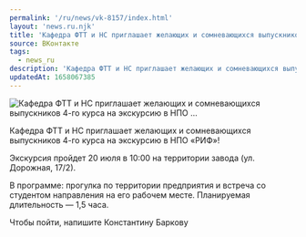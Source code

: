 ```yaml
---
permalink: '/ru/news/vk-8157/index.html'
layout: 'news.ru.njk'
title: 'Кафедра ФТТ и НС приглашает желающих и сомневающихся выпускников 4-го курса на экскурсию в НПО …'
source: ВКонтакте
tags:
  - news_ru
description: 'Кафедра ФТТ и НС приглашает желающих и сомневающихся выпускников 4-го курса на экскурсию в НПО …'
updatedAt: 1658067385
---
```

![Кафедра ФТТ и НС приглашает желающих и сомневающихся выпускников 4-го курса на экскурсию в НПО …](https://sun1-19.userapi.com/impg/V-dhQj1VgpjgZ79vYycp4fWayR7XmxfnwK9flQ/QOjUOBIK7jQ.jpg?size=700x500&quality=96&sign=814c17a749653b88dfaf6dc7c4ba1fae&c_uniq_tag=x7m26BumH5N70G95QOjRukxA4n6nrLP6OavZMQx_9FM&type=album)

Кафедра ФТТ и НС приглашает желающих и сомневающихся выпускников 4-го курса на экскурсию в НПО «РИФ»!

Экскурсия пройдет 20 июля в 10:00 на территории завода (ул. Дорожная, 17/2).

В программе: прогулка по территории предприятия и встреча со студентом направления на его рабочем месте. Планируемая длительность — 1,5 часа.

Чтобы пойти, напишите Константину Баркову
